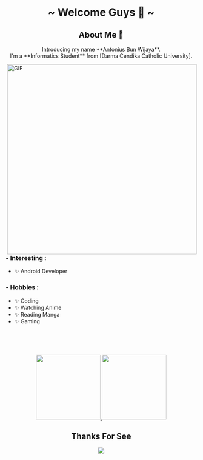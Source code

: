 

<body>
<h1 align="center">~ Welcome Guys 👋 ~</h1>

<h2 align="center"> About Me 💬 </h2>
<p align="center"> Introducing my name **Antonius Bun Wijaya**. <br>I'm a **Informatics Student** from [Darma Cendika Catholic University].
</p>

<img hight="400" width="500" alt="GIF" align="right" src="https://github.com/Xx-Ashutosh-xX/Xx-Ashutosh-xX/blob/master/assets/1936.gif">

### - Interesting :
- ✨ Android Developer

### - Hobbies : 
- ✨ Coding 
- ✨ Watching Anime
- ✨ Reading Manga 
- ✨ Gaming 


</br>
</br>
</br>
<p align="center">
<a href="https://github.com/noranekoit">
  <img height="170em" src="https://github-readme-stats-eight-theta.vercel.app/api?username=noranekoit&show_icons=true&theme=algolia&include_all_commits=true&count_private=true"/>
  <img height="170em" src="https://github-readme-stats-eight-theta.vercel.app/api/top-langs/?username=noranekoit&layout=compact&langs_count=8&theme=algolia"/>
</a>
</p>
  
  <h2 align="center"> Thanks For See </h2>
<div align="center">
<img src="https://giffiles.alphacoders.com/210/210437.gif">
</div>
<br>
</body>




